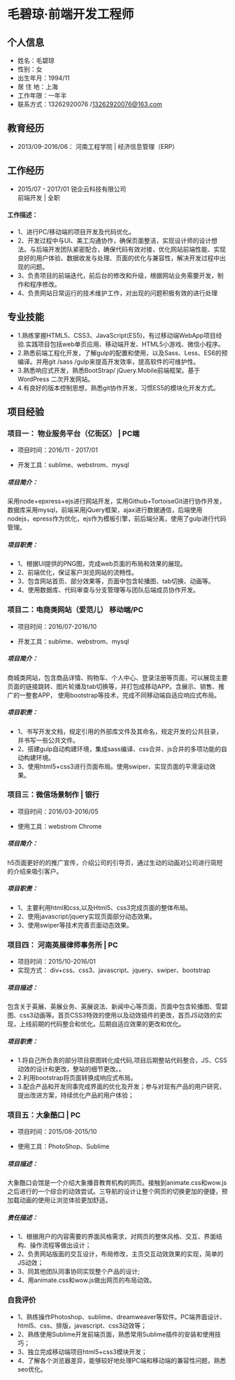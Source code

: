 # 毛碧琼·前端开发工程师

## 个人信息
* 姓名：毛碧琼	
* 性别：女
* 出生年月：1994/11          	
* 居 住 地：上海 
* 工作年限：一年半
* 联系方式：13262920076 /13262920076@163.com

## 教育经历
* 2013/09-2016/06：  河南工程学院   |  经济信息管理（ERP）

## 工作经历

* 2015/07 - 2017/01	锐企云科技有限公司  
	前端开发 | 全职 
#### 工作描述：
* 1、进行PC/移动端的项目开发及代码优化。
* 2、开发过程中与UI、美工沟通协作，确保页面整洁，实现设计师的设计想法。与后端开发团队紧密配合，确保代码有效对接，优化网站前端性能、实现良好的用户体验、数据收发与处理、页面的优化与兼容性，解决开发过程中出现的问题。
* 3、负责项目的前端迭代，前后台的修改和升级，根据网站业务需要开发，制作和程序修改。
* 4、负责网站日常运行的技术维护工作，对出现的问题积极有效的进行处理 

## 专业技能
* 1.熟练掌握HTML5、CSS3、JavaScript(ES5)，有过移动端WebApp项目经验.实践项目包括web单页应用、移动端开发、HTML5小游戏、微信小程序。
* 2.熟悉前端工程化开发，了解gulp的配置和使用，以及Sass、Less、ES6的预编译。并用git /sass /gulp来提高开发效率，提高软件的可维护性。
* 3.熟悉响应式开发，熟悉BootStrap/ jQuery.Mobile前端框架。基于WordPress 二次开发网站。
* 4.有良好的版本控制思想，熟悉git协作开发，习惯ES5的模块化开发方式。

## 项目经验

### 项目一： 物业服务平台（亿街区）  |  PC端

* 项目时间：2016/11 - 2017/01	

* 开发工具：sublime、webstrom、mysql
##### 项目简介：
采用node+epxress+ejs进行网站开发，实用Github+TortoiseGit进行协作开发，数据库采用mysql，前端采用jQuery框架，ajax进行数据通信，后端使用nodejs，epress作为优化，ejs作为模板引擎，前后端分离，使用了gulp进行代码管理。
##### 项目职责：
* 1、根据UI提供的PNG图，完成web页面的布局和效果的展现。
* 2、前端优化，保证客户浏览网站的流畅性。
* 3、包含网站首页、部分效果等，页面中包含轮播图、tab切换、动画等。
* 4、使用数据库、代码审查与分支管理等与团队后端成员协作开发。

### 项目二：电商类网站（爱范儿） 移动端/PC

* 项目时间：2016/07-2016/10	

* 开发工具：sublime、webstrom、mysql
##### 项目简介：
商城类网站，包含商品详情、购物车、个人中心、登录注册等页面，可以展现主要页面的链接跳转、图片轮播及tab切换等，并打包成移动APP。含展示、销售、推广的一整套APP， 使用bootstrap等技术，完成不同移动端自适应响应式布局。 
##### 项目职责：
* 1、书写开发文档，规定引用的外部库文件及其命名，规定开发的公共目录，并书写一些公共文件。
* 2、搭建gulp自动构建环境，集成sass编译、css合并、js合并的多项功能的自动构建环境。
* 3、使用html5+css3进行页面布局。使用swiper、实现页面的平滑滚动效果。

### 项目三：微信场景制作 | 银行

* 项目时间：2016/03-2016/05	

* 使用工具：webstrom Chrome

##### 项目简介：

h5页面更好的的推广宣传，介绍公司的引导页，通过生动的动画对公司进行简短的介绍来吸引客户。

##### 项目职责：

* 1、主要利用html和css,以及Html5、css3完成页面的整体布局。
* 2、使用javascript/jquery实现页面部分动态效果。
* 3、使用swiper等技术完善页面动态效果。

### 项目四：  河南英展律师事务所 |  PC

* 项目时间：2015/10-2016/01
* 实现方式： div+css、css3、javascript、jquery、swiper、bootstrap

##### 项目描述：

包含关于英展、英展业务、英展说法、新闻中心等页面，页面中包含轮播图、雪碧图、css3动画等。首页CSS3特效的使用以及动效插件的更改，首页JS动效的实现，上线前期的代码整合和优化。后期自适应效果的更改和优化。

##### 项目职责：

* 1.将自己所负责的部分项目原图转化成代码,项目后期整站代码整合，JS、CSS动效的设计和更改，整站的细节更改。。
* 2.利用bootstrap将页面转换成响应式布局。
* 3.配合产品和开发同事完成界面的优化及开发；参与对现有产品的用户研究，提出改进方案，持续优化产品的用户体验；


### 项目五：大象酷口 | PC

* 项目时间：2015/08-2015/10

* 使用工具：PhotoShop、Sublime

##### 项目描述：

大象酷口会馆是一个介绍大象播音教育机构的网页。接触到animate.css和wow.js之后进行的一个综合的动效尝试。三导航的设计让整个网页的切换更加的便捷，预加载动画的使用让浏览体验更加舒适。

##### 责任描述：

* 1、根据用户的内容需要的界面风格需求，对网页的整体风格、交互、界面结构、操作流程等做出设计；
* 2、负责网站版面的交互设计，布局修改，主页交互动效效果的实现，简单的JS动效；
* 3、同其他团队同事协同实现整个产品的设计;
* 4、用animate.css和wow.js做出网页的布局动效。
 
### 自我评价

* 1、熟练操作Photoshop、sublime、dreamweaver等软件。PC端界面设计、html5、css、排版，javascript、css3动效等；  
* 2、熟练使用Sublime开发前端页面，熟悉常用Sublime插件的安装和使用技巧；
* 3、独立完成移动端项目html5+css3模块开发；
* 4、了解各个浏览器差异，能够较好地处理PC端和移动端的兼容性问题，熟悉seo优化。
